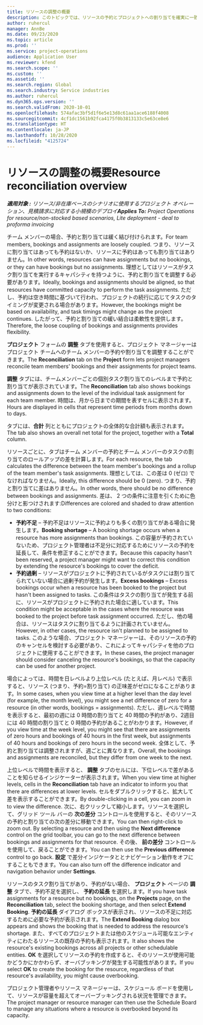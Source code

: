 ```yaml
---
title: リソースの調整の概要
description: このトピックでは、リソースの予約とプロジェクトへの割り当てを確実に一致させる方法について説明します。
author: ruhercul
manager: AnnBe
ms.date: 09/23/2020
ms.topic: article
ms.prod: ''
ms.service: project-operations
audience: Application User
ms.reviewer: kfend
ms.search.scope: ''
ms.custom: ''
ms.assetid: ''
ms.search.region: Global
ms.search.industry: Service industries
ms.author: ruhercul
ms.dyn365.ops.version: ''
ms.search.validFrom: 2020-10-01
ms.openlocfilehash: 574afac3bf5d1f6e5e13d8c61aa1ace6188f4008
ms.sourcegitcommit: 4cf1dc1561b92fca4175f0b3813133c5e63ce8e6
ms.translationtype: HT
ms.contentlocale: ja-JP
ms.lasthandoff: 10/28/2020
ms.locfileid: "4125724"
---
```

# <a name="resource-reconciliation-overview"></a><span data-ttu-id="a8f8d-103">リソースの調整の概要</span><span class="sxs-lookup"><span data-stu-id="a8f8d-103">Resource reconciliation overview</span></span>

<span data-ttu-id="a8f8d-104">_**適用対象 :** リソース/非在庫ベースのシナリオに使用するプロジェクト オペレーション、見積請求に対応する小規模のデプロイ_</span><span class="sxs-lookup"><span data-stu-id="a8f8d-104">_**Applies To:** Project Operations for resource/non-stocked based scenarios, Lite deployment - deal to proforma invoicing_</span></span>

<span data-ttu-id="a8f8d-105">チーム メンバーの場合、予約と割り当ては緩く結び付けられます。</span><span class="sxs-lookup"><span data-stu-id="a8f8d-105">For team members, bookings and assignments are loosely coupled.</span></span> <span data-ttu-id="a8f8d-106">つまり、リソースに割り当てはあっても予約はないか、リソースに予約はあっても割り当てはありません。</span><span class="sxs-lookup"><span data-stu-id="a8f8d-106">In other words, resources can have assignments but no bookings, or they can have bookings but no assignments.</span></span> <span data-ttu-id="a8f8d-107">理想としてはリソースがタスク割り当てを実行するキャパシティを持つように、予約と割り当てを調整する必要があります。</span><span class="sxs-lookup"><span data-stu-id="a8f8d-107">Ideally, bookings and assignments should be aligned, so that resources have committed capacity to perform the task assignments.</span></span> <span data-ttu-id="a8f8d-108">ただし、予約は空き時間に基づいて行われ、プロジェクトの続行に応じてタスクのタイミングが変更される場合があります。</span><span class="sxs-lookup"><span data-stu-id="a8f8d-108">However, the bookings might be based on availability, and task timings might change as the project continues.</span></span> <span data-ttu-id="a8f8d-109">したがって、予約と割り当ての緩い結合は柔軟性を提供します。</span><span class="sxs-lookup"><span data-stu-id="a8f8d-109">Therefore, the loose coupling of bookings and assignments provides flexibility.</span></span>

<span data-ttu-id="a8f8d-110">**プロジェクト** フォームの **調整** タブを使用すると、プロジェクト マネージャーはプロジェクト チームへのチーム メンバーの予約や割り当てを調整することができます。</span><span class="sxs-lookup"><span data-stu-id="a8f8d-110">The **Reconciliation** tab on the **Project** form lets project managers reconcile team members' bookings and their assignments for project teams.</span></span>

<span data-ttu-id="a8f8d-111">**調整** タブには、チームメンバーごとの個別タスク割り当てのレベルまで予約と割り当てが表示されています。</span><span class="sxs-lookup"><span data-stu-id="a8f8d-111">The **Reconciliation** tab also shows bookings and assignments down to the level of the individual task assignment for each team member.</span></span> <span data-ttu-id="a8f8d-112">時間は、月から日までの期間を表すセルに表示されます。</span><span class="sxs-lookup"><span data-stu-id="a8f8d-112">Hours are displayed in cells that represent time periods from months down to days.</span></span>

<span data-ttu-id="a8f8d-113">タブには、**合計** 列とともにプロジェクトの全体的な合計額も表示されます。</span><span class="sxs-lookup"><span data-stu-id="a8f8d-113">The tab also shows an overall net total for the project, together with a **Total** column.</span></span>

<span data-ttu-id="a8f8d-114">リソースごとに、タブはチーム メンバーの予約とチーム メンバーのタスクの割り当てのロールアップの差を計算します。</span><span class="sxs-lookup"><span data-stu-id="a8f8d-114">For each resource, the tab calculates the difference between the team member's bookings and a rollup of the team member's task assignments.</span></span> <span data-ttu-id="a8f8d-115">理想としては、この差は 0 (ゼロ) でなければなりません。</span><span class="sxs-lookup"><span data-stu-id="a8f8d-115">Ideally, this difference should be 0 (zero).</span></span> <span data-ttu-id="a8f8d-116">つまり、予約と割り当てに差はありません。</span><span class="sxs-lookup"><span data-stu-id="a8f8d-116">In other words, there should be no difference between bookings and assignments.</span></span> <span data-ttu-id="a8f8d-117">差は、 2 つの条件に注意を引くために色分けと影つけされます:</span><span class="sxs-lookup"><span data-stu-id="a8f8d-117">Differences are colored and shaded to draw attention to two conditions:</span></span>

- <span data-ttu-id="a8f8d-118">**予約不足** – 予約不足はリソースに予約よりも多くの割り当てがある場合に発生します。</span><span class="sxs-lookup"><span data-stu-id="a8f8d-118">**Booking shortage** – A booking shortage occurs when a resource has more assignments than bookings.</span></span> <span data-ttu-id="a8f8d-119">この容量が予約されていないため、プロジェクト管理者は不足分に対応するためにリソースの予約を延長して、条件を修正することができます。</span><span class="sxs-lookup"><span data-stu-id="a8f8d-119">Because this capacity hasn't been reserved, a project manager might want to correct this condition by extending the resource's bookings to cover the deficit.</span></span>
- <span data-ttu-id="a8f8d-120">**予約過剰** – リソースがプロジェクトに予約されているがタスクには割り当てられていない場合に過剰予約が発生します。</span><span class="sxs-lookup"><span data-stu-id="a8f8d-120">**Excess bookings** – Excess bookings occur when a resource has been booked to the project but hasn't been assigned to tasks.</span></span> <span data-ttu-id="a8f8d-121">この条件はタスクの割り当てが発生する前に、リソースがプロジェクトに予約された場合に適しています。</span><span class="sxs-lookup"><span data-stu-id="a8f8d-121">This condition might be acceptable in the cases where the resource was booked to the project before task assignment occurred.</span></span> <span data-ttu-id="a8f8d-122">ただし、他の場合は、リソースはタスクに割り当てるように計画されていません。</span><span class="sxs-lookup"><span data-stu-id="a8f8d-122">However, in other cases, the resource isn't planned to be assigned to tasks.</span></span> <span data-ttu-id="a8f8d-123">このような場合、プロジェクト マネージャーは、そのリソースの予約のキャンセルを検討する必要があり、これによってキャパシティを他のプロジェクトに使用することができます。</span><span class="sxs-lookup"><span data-stu-id="a8f8d-123">In these cases, the project manager should consider canceling the resource's bookings, so that the capacity can be used for another project.</span></span>

<span data-ttu-id="a8f8d-124">場合によっては、時間を日レベルより上位レベル (たとえば、月レベル) で表示すると、リソース (つまり、予約=割り当て) の正味差がゼロになることがあります。</span><span class="sxs-lookup"><span data-stu-id="a8f8d-124">In some cases, when you view time at a higher level than the day level (for example, the month level), you might see a net difference of zero for a resource (in other words, bookings = assignments).</span></span> <span data-ttu-id="a8f8d-125">ただし、週レベルで時間を表示すると、最初の週には 0 時間の割り当てと 40 時間の予約があり、2週目には 40 時間の割り当てと 0 時間の予約があることがわかります。</span><span class="sxs-lookup"><span data-stu-id="a8f8d-125">However, if you view time at the week level, you might see that there are assignments of zero hours and bookings of 40 hours in the first week, but assignments of 40 hours and bookings of zero hours in the second week.</span></span> <span data-ttu-id="a8f8d-126">全体として、予約と割り当ては調整されますが、週ごとに異なります。</span><span class="sxs-lookup"><span data-stu-id="a8f8d-126">Overall, the bookings and assignments are reconciled, but they differ from one week to the next.</span></span>

<span data-ttu-id="a8f8d-127">上位レベルで時間を表示すると、 **調整** タブのセルには、下位レベルで差があることを知らせるインジケーターが表示されます。</span><span class="sxs-lookup"><span data-stu-id="a8f8d-127">When you view time at higher levels, cells in the **Reconciliation** tab have an indicator to inform you that there are differences at lower levels.</span></span> <span data-ttu-id="a8f8d-128">セルをダブルクリックすると、拡大して差を表示することができます。</span><span class="sxs-lookup"><span data-stu-id="a8f8d-128">By double-clicking in a cell, you can zoom in to view the difference.</span></span> <span data-ttu-id="a8f8d-129">次に、右クリックして縮小します。リソースを選択して、グリッド ツール バーの **次の差分** コントロールを使用すると、そのリソースの予約と割り当ての次の差分に移動できます。</span><span class="sxs-lookup"><span data-stu-id="a8f8d-129">You can then right-click to zoom out. By selecting a resource and then using the **Next difference** control on the grid toolbar, you can go to the next difference between bookings and assignments for that resource.</span></span> <span data-ttu-id="a8f8d-130">その後、 **前の差分** コントロールを使用して、戻ることができます。</span><span class="sxs-lookup"><span data-stu-id="a8f8d-130">You can then use the **Previous difference** control to go back.</span></span> <span data-ttu-id="a8f8d-131">**設定** で差分インジケータととナビゲーション動作をオフにすることもできます。</span><span class="sxs-lookup"><span data-stu-id="a8f8d-131">You can also turn off the difference indicator and navigation behavior under **Settings**.</span></span>


<span data-ttu-id="a8f8d-132">リソースのタスク割り当てがあり、予約がない場合、 **プロジェクト** ページの **調整** タブで、予約不足を選択し、 **予約の延長** を選択します。</span><span class="sxs-lookup"><span data-stu-id="a8f8d-132">If you have task assignments for a resource but no bookings, on the **Projects** page, on the **Reconciliation** tab, select the booking shortage, and then select **Extend Booking**.</span></span> <span data-ttu-id="a8f8d-133">**予約の延長** ダイアログ ボックスが表示され、リソースの不足に対応するために必要な予約が表示されます。</span><span class="sxs-lookup"><span data-stu-id="a8f8d-133">The **Extend Booking** dialog box appears and shows the booking that is needed to address the resource's shortage.</span></span> <span data-ttu-id="a8f8d-134">また、すべてのプロジェクトまたは他のスケジュール可能なエンティティにわたるリソースの既存の予約も表示されます。</span><span class="sxs-lookup"><span data-stu-id="a8f8d-134">It also shows the resource's existing bookings across all projects or other schedulable entities.</span></span> <span data-ttu-id="a8f8d-135">**OK** を選択してリソースの予約を作成すると、そのリソースが使用可能かどうかにかかわらず、オーバブッキングが発生する可能性があります。</span><span class="sxs-lookup"><span data-stu-id="a8f8d-135">If you select **OK** to create the booking for the resource, regardless of that resource's availability, you might cause overbooking.</span></span>

<span data-ttu-id="a8f8d-136">プロジェクト管理者やリソース マネージャーは、スケジュール ボードを使用して、リソースが容量を超えてオーバーブッキングされる状況を管理できます。</span><span class="sxs-lookup"><span data-stu-id="a8f8d-136">The project manager or resource manager can then use the Schedule Board to manage any situations where a resource is overbooked beyond its capacity.</span></span>

